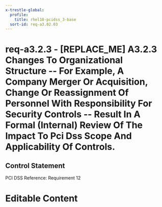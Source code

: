 ```yaml
---
x-trestle-global:
  profile:
    title: rhel10-pcidss_3-base
  sort-id: req-a3.02.03
---
```


# req-a3.2.3 - \[REPLACE_ME\] A3.2.3 Changes To Organizational Structure -- For Example, A Company Merger Or Acquisition, Change Or Reassignment Of Personnel With Responsibility For Security Controls -- Result In A Formal (Internal) Review Of The Impact To Pci Dss Scope And Applicability Of Controls.

## Control Statement

PCI DSS Reference: Requirement 12

# Editable Content

<!-- Make additions and edits below -->
<!-- The above represents the contents of the control as received by the profile, prior to additions. -->
<!-- If the profile makes additions to the control, they will appear below. -->
<!-- The above markdown may not be edited but you may edit the content below, and/or introduce new additions to be made by the profile. -->
<!-- If there is a yaml header at the top, parameter values may be edited. Use --set-parameters to incorporate the changes during assembly. -->
<!-- The content here will then replace what is in the profile for this control, after running profile-assemble. -->
<!-- The current profile has no added parts for this control, but you may add new ones here. -->
<!-- Each addition must have a heading either of the form ## Control my_addition_name -->
<!-- or ## Part a. (where the a. refers to one of the control statement labels.) -->
<!-- "## Control" parts are new parts added after the statement part. -->
<!-- "## Part" parts are new parts added into the top-level statement part with that label. -->
<!-- Subparts may be added with nested hash levels of the form ### My Subpart Name -->
<!-- underneath the parent ## Control or ## Part being added -->
<!-- See https://oscal-compass.github.io/compliance-trestle/tutorials/ssp_profile_catalog_authoring/ssp_profile_catalog_authoring for guidance. -->
